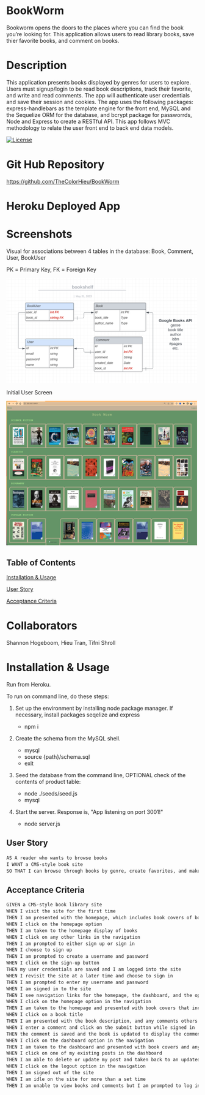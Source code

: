 # BookWorm

Bookworm opens the doors to the places where you can find the book you’re looking for. This application allows users to read library books, save thier favorite books, and comment on books.

# Description

This application presents books displayed by genres for users to explore. Users must signup/login to be read book descriptions, track their favorite, and write and read comments. The app will authenticate user credentials and save their session and cookies. The app uses the following packages: express-handlebars as the template engine for the front end, MySQL and the Sequelize ORM for the database, and bcrypt package for passworrds, Node and Express to create a RESTful API. This app follows MVC methodology to relate the user front end to back end data models.


[![License](https://img.shields.io/badge/License-n/a-n/a.svg)](n/a)

# Git Hub Repository

https://github.com/TheColorHieu/BookWorm


# Heroku Deployed App




# Screenshots

Visual for associations between 4 tables in the database: Book, Comment, User, BookUser

PK = Primary Key, FK = Foreign Key

<img src="./Assets/book-data-base.png" alt="Book Database Tables" width="500">

Initial User Screen

<img src="./Assets/homepage.png" alt="Home Page Display" width="500">

## Table of Contents

[Installation & Usage](#installation--usage)

[User Story](#user-story)

[Acceptance Criteria](#acceptance-criteria)

# Collaborators

Shannon Hogeboom, Hieu Tran, Tifni Shroll

# Installation & Usage

Run from Heroku. 

To run on command line, do these steps:

1. Set up the environment by installing node package manager. If necessary, install packages seqelize and express

	* npm i 


2. Create the schema from the MySQL shell.

	* mysql
	* source {path}/schema.sql 
	* exit


3. Seed the database from the command line, OPTIONAL check of the contents of product table:

	* node ./seeds/seed.js
	* mysql

4. Start the server. Response is, "App listening on port 3001!"

	* node server.js


## User Story

```md
AS A reader who wants to browse books
I WANT a CMS-style book site
SO THAT I can browse through books by genre, create favorites, and make comments.
```


## Acceptance Criteria


```md
GIVEN a CMS-style book library site
WHEN I visit the site for the first time
THEN I am presented with the homepage, which includes book covers of books by genre; navigation links for the homepage and the dashboard; and the option to log in
WHEN I click on the homepage option
THEN I am taken to the homepage display of books
WHEN I click on any other links in the navigation
THEN I am prompted to either sign up or sign in
WHEN I choose to sign up
THEN I am prompted to create a username and password
WHEN I click on the sign-up button
THEN my user credentials are saved and I am logged into the site
WHEN I revisit the site at a later time and choose to sign in
THEN I am prompted to enter my username and password
WHEN I am signed in to the site
THEN I see navigation links for the homepage, the dashboard, and the option to log out
WHEN I click on the homepage option in the navigation
THEN I am taken to the homepage and presented with book covers that include the title and author
WHEN I click on a book title 
THEN I am presented with the book description, and any comments others have created, the creator’s username, and date created for that post and have the option to leave a comment
WHEN I enter a comment and click on the submit button while signed in
THEN the comment is saved and the book is updated to display the comment, the comment creator’s username, and the date created
WHEN I click on the dashboard option in the navigation
THEN I am taken to the dashboard and presented with book covers and any favorites I have marked along the side
WHEN I click on one of my existing posts in the dashboard
THEN I am able to delete or update my post and taken back to an updated dashboard
WHEN I click on the logout option in the navigation
THEN I am signed out of the site
WHEN I am idle on the site for more than a set time
THEN I am unable to view books and comments but I am prompted to log in again before I can add, update, or delete posts
```